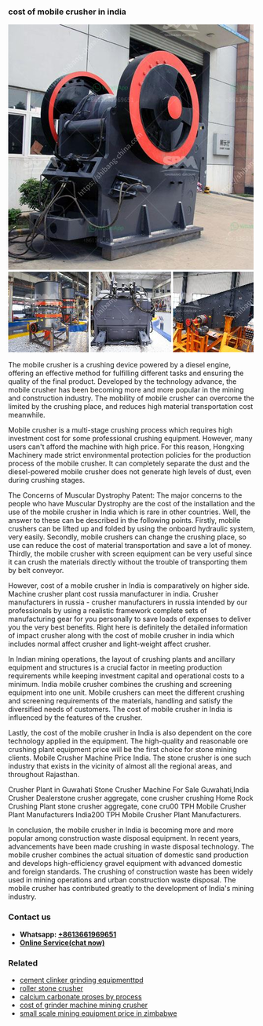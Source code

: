 <h3>cost of mobile crusher in india</h3><img src='1706768031.jpg' alt=''><p>The mobile crusher is a crushing device powered by a diesel engine, offering an effective method for fulfilling different tasks and ensuring the quality of the final product. Developed by the technology advance, the mobile crusher has been becoming more and more popular in the mining and construction industry. The mobility of mobile crusher can overcome the limited by the crushing place, and reduces high material transportation cost meanwhile.</p><p>Mobile crusher is a multi-stage crushing process which requires high investment cost for some professional crushing equipment. However, many users can't afford the machine with high price. For this reason, Hongxing Machinery made strict environmental protection policies for the production process of the mobile crusher. It can completely separate the dust and the diesel-powered mobile crusher does not generate high levels of dust, even during crushing stages.</p><p>The Concerns of Muscular Dystrophy Patent: The major concerns to the people who have Muscular Dystrophy are the cost of the installation and the use of the mobile crusher in India which is rare in other countries. Well, the answer to these can be described in the following points. Firstly, mobile crushers can be lifted up and folded by using the onboard hydraulic system, very easily. Secondly, mobile crushers can change the crushing place, so use can reduce the cost of material transportation and save a lot of money. Thirdly, the mobile crusher with screen equipment can be very useful since it can crush the materials directly without the trouble of transporting them by belt conveyor.</p><p>	However, cost of a mobile crusher in India is comparatively on higher side. Machine crusher plant cost russia manufacturer in india. Crusher manufacturers in russia - crusher manufacturers in russia intended by our professionals by using a realistic framework complete sets of manufacturing gear for you personally to save loads of expenses to deliver you the very best benefits. Right here is definitely the detailed information of impact crusher along with the cost of mobile crusher in india which includes normal affect crusher and light-weight affect crusher.</p><p>In Indian mining operations, the layout of crushing plants and ancillary equipment and structures is a crucial factor in meeting production requirements while keeping investment capital and operational costs to a minimum. India mobile crusher combines the crushing and screening equipment into one unit. Mobile crushers can meet the different crushing and screening requirements of the materials, handling and satisfy the diversified needs of customers. The cost of mobile crusher in India is influenced by the features of the crusher.</p><p>Lastly, the cost of the mobile crusher in India is also dependent on the core technology applied in the equipment. The high-quality and reasonable ore crushing plant equipment price will be the first choice for stone mining clients. Mobile Crusher Machine Price India. The stone crusher is one such industry that exists in the vicinity of almost all the regional areas, and throughout Rajasthan.</p><p>Crusher Plant in Guwahati Stone Crusher Machine For Sale Guwahati,India Crusher Dealerstone crusher aggregate, cone crusher crushing Home Rock Crushing Plant stone crusher aggregate, cone cru00 TPH Mobile Crusher Plant Manufacturers India200 TPH Mobile Crusher Plant Manufacturers.</p><p>In conclusion, the mobile crusher in India is becoming more and more popular among construction waste disposal equipment. In recent years, advancements have been made crushing in waste disposal technology. The mobile crusher combines the actual situation of domestic sand production and develops high-efficiency gravel equipment with advanced domestic and foreign standards. The crushing of construction waste has been widely used in mining operations and urban construction waste disposal. The mobile crusher has contributed greatly to the development of India's mining industry.</p><h3>Contact us</h3><ul><li><strong>Whatsapp:&nbsp;<a href="https://wa.me/8613661969651">+8613661969651</a></strong></li><li><a href="https://swt.shibang-china.com/?git&amp;zhl&amp;cost of mobile crusher in india"><strong>Online Service(chat now)</strong></a></li></ul><h3>Related</h3><ul><li><a href='cement clinker grinding equipmenttpd.md'>cement clinker grinding equipmenttpd</a></li><li><a href='roller stone crusher.md'>roller stone crusher</a></li><li><a href='calcium carbonate proses by process.md'>calcium carbonate proses by process</a></li><li><a href='cost of grinder machine mining crusher.md'>cost of grinder machine mining crusher</a></li><li><a href='small scale mining equipment price in zimbabwe.md'>small scale mining equipment price in zimbabwe</a></li></ul>